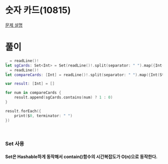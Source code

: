 #  숫자 카드(10815)
[문제 설명](https://www.acmicpc.net/problem/10815)

# 풀이
```swift
_ = readLine()!
let sgCards: Set<Int> = Set(readLine()!.split(separator: " ").map({Int(String($0))!}))
_ = readLine()!
let compareCards: [Int] = readLine()!.split(separator: " ").map({Int(String($0))!})

var result: [Int] = []

for num in compareCards {
    result.append(sgCards.contains(num) ? 1 : 0)
}

result.forEach({
    print($0, terminator: " ")
})
```

<br/>

### Set 사용
#### Set은 Hashable하게 동작해서 contain()함수의 시간복잡도가 O(n)으로 동작한다.